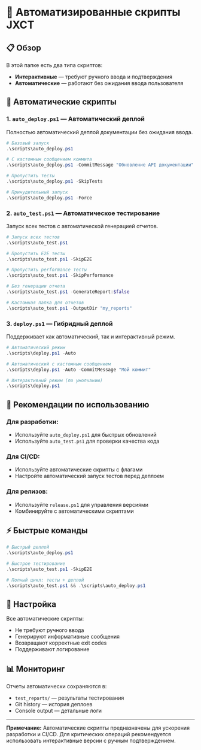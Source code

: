 # 🚀 Автоматизированные скрипты JXCT

## 📋 Обзор

В этой папке есть два типа скриптов:
- **Интерактивные** — требуют ручного ввода и подтверждения
- **Автоматические** — работают без ожидания ввода пользователя

## 🔄 Автоматические скрипты

### 1. `auto_deploy.ps1` — Автоматический деплой
Полностью автоматический деплой документации без ожидания ввода.

```powershell
# Базовый запуск
.\scripts\auto_deploy.ps1

# С кастомным сообщением коммита
.\scripts\auto_deploy.ps1 -CommitMessage "Обновление API документации"

# Пропустить тесты
.\scripts\auto_deploy.ps1 -SkipTests

# Принудительный запуск
.\scripts\auto_deploy.ps1 -Force
```

### 2. `auto_test.ps1` — Автоматическое тестирование
Запуск всех тестов с автоматической генерацией отчетов.

```powershell
# Запуск всех тестов
.\scripts\auto_test.ps1

# Пропустить E2E тесты
.\scripts\auto_test.ps1 -SkipE2E

# Пропустить performance тесты
.\scripts\auto_test.ps1 -SkipPerformance

# Без генерации отчета
.\scripts\auto_test.ps1 -GenerateReport:$false

# Кастомная папка для отчетов
.\scripts\auto_test.ps1 -OutputDir "my_reports"
```

### 3. `deploy.ps1` — Гибридный деплой
Поддерживает как автоматический, так и интерактивный режим.

```powershell
# Автоматический режим
.\scripts\deploy.ps1 -Auto

# Автоматический с кастомным сообщением
.\scripts\deploy.ps1 -Auto -CommitMessage "Мой коммит"

# Интерактивный режим (по умолчанию)
.\scripts\deploy.ps1
```

## 🎯 Рекомендации по использованию

### Для разработки:
- Используйте `auto_deploy.ps1` для быстрых обновлений
- Используйте `auto_test.ps1` для проверки качества кода

### Для CI/CD:
- Используйте автоматические скрипты с флагами
- Настройте автоматический запуск тестов перед деплоем

### Для релизов:
- Используйте `release.ps1` для управления версиями
- Комбинируйте с автоматическими скриптами

## ⚡ Быстрые команды

```powershell
# Быстрый деплой
.\scripts\auto_deploy.ps1

# Быстрое тестирование
.\scripts\auto_test.ps1 -SkipE2E

# Полный цикл: тесты + деплой
.\scripts\auto_test.ps1 && .\scripts\auto_deploy.ps1
```

## 🔧 Настройка

Все автоматические скрипты:
- Не требуют ручного ввода
- Генерируют информативные сообщения
- Возвращают корректные exit codes
- Поддерживают логирование

## 📊 Мониторинг

Отчеты автоматически сохраняются в:
- `test_reports/` — результаты тестирования
- Git history — история деплоев
- Console output — детальные логи

---

**Примечание:** Автоматические скрипты предназначены для ускорения разработки и CI/CD. Для критических операций рекомендуется использовать интерактивные версии с ручным подтверждением.
